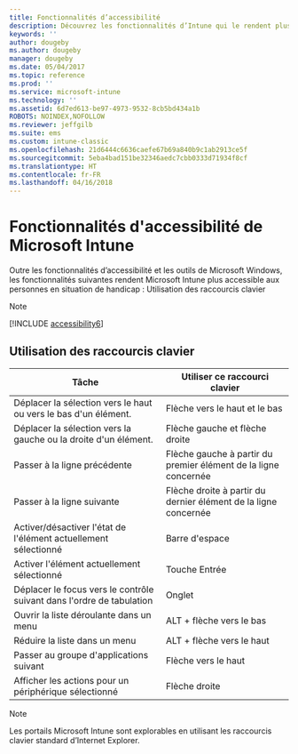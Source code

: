 ```yaml
---
title: Fonctionnalités d’accessibilité
description: Découvrez les fonctionnalités d’Intune qui le rendent plus accessible aux personnes handicapées.
keywords: ''
author: dougeby
ms.author: dougeby
manager: dougeby
ms.date: 05/04/2017
ms.topic: reference
ms.prod: ''
ms.service: microsoft-intune
ms.technology: ''
ms.assetid: 6d7ed613-be97-4973-9532-8cb5bd434a1b
ROBOTS: NOINDEX,NOFOLLOW
ms.reviewer: jeffgilb
ms.suite: ems
ms.custom: intune-classic
ms.openlocfilehash: 21d6444c6636caefe67b69a840b9c1ab2913ce5f
ms.sourcegitcommit: 5eba4bad151be32346aedc7cbb0333d71934f8cf
ms.translationtype: HT
ms.contentlocale: fr-FR
ms.lasthandoff: 04/16/2018
---
```

# <a name="accessibility-features-of-microsoft-intune"></a>Fonctionnalités d'accessibilité de Microsoft Intune
Outre les fonctionnalités d’accessibilité et les outils de Microsoft Windows, les fonctionnalités suivantes rendent Microsoft Intune plus accessible aux personnes en situation de handicap : Utilisation des raccourcis clavier

> [!NOTE]
> [!INCLUDE [accessibility6](./includes/accessibility6_md.md)]

## <a name="using-keyboard-shortcuts"></a>Utilisation des raccourcis clavier

|                        Tâche                         |            Utiliser ce raccourci clavier             |
|-----------------------------------------------------------|---------------------------------------------------|
|          Déplacer la sélection vers le haut ou vers le bas d'un élément.          |                 Flèche vers le haut et le bas                 |
|        Déplacer la sélection vers la gauche ou la droite d'un élément.         |               Flèche gauche et flèche droite                |
|                 Passer à la ligne précédente                  | Flèche gauche à partir du premier élément de la ligne concernée |
|                   Passer à la ligne suivante                    | Flèche droite à partir du dernier élément de la ligne concernée |
|      Activer/désactiver l'état de l'élément actuellement sélectionné      |                     Barre d'espace                      |
|           Activer l'élément actuellement sélectionné            |                       Touche Entrée                       |
| Déplacer le focus vers le contrôle suivant dans l'ordre de tabulation |                        Onglet                        |
|             Ouvrir la liste déroulante dans un menu             |                 ALT + flèche vers le bas                  |
|                Réduire la liste dans un menu                |                  ALT + flèche vers le haut                   |
|            Passer au groupe d'applications suivant             |                     Flèche vers le haut                      |
|         Afficher les actions pour un périphérique sélectionné         |                    Flèche droite                    |

> [!NOTE]
> Les portails Microsoft Intune sont explorables en utilisant les raccourcis clavier standard d’Internet Explorer.
